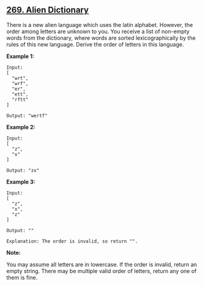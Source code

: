 ## [269. Alien Dictionary](https://leetcode.com/problems/alien-dictionary/)

There is a new alien language which uses the latin alphabet. However, the order among letters are unknown to you. You receive a list of non-empty words from the dictionary, where words are sorted lexicographically by the rules of this new language. Derive the order of letters in this language.

**Example 1:**

```
Input:
[
  "wrt",
  "wrf",
  "er",
  "ett",
  "rftt"
]

Output: "wertf"
```

**Example 2:**

```
Input:
[
  "z",
  "x"
]

Output: "zx"
```

**Example 3:**

```
Input:
[
  "z",
  "x",
  "z"
]

Output: ""

Explanation: The order is invalid, so return "".
```

**Note:**

You may assume all letters are in lowercase.
If the order is invalid, return an empty string.
There may be multiple valid order of letters, return any one of them is fine.
